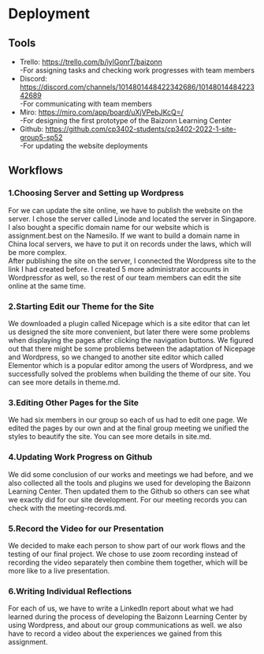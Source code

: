 # Deployment
## Tools
* Trello: https://trello.com/b/iylGonrT/baizonn  
  -For assigning tasks and checking work progresses with team members
* Discord: https://discord.com/channels/1014801448422342686/1014801448422342689  
  -For communicating with team members
* Miro: https://miro.com/app/board/uXjVPebJKcQ=/  
  -For designing the first prototype of the Baizonn Learning Center
* Github: https://github.com/cp3402-students/cp3402-2022-1-site-group5-sp52  
  -For updating the website deployments
## Workflows
### 1.Choosing Server and Setting up Wordpress
For we can update the site online, we have to publish the website on the server. I chose the server called Linode and 
located the server in Singapore. I also bought a specific domain name for our website which is assignment.best on the 
Namesilo. If we want to build a domain name in China local servers, we have to put it on records under the laws, which 
will be more complex.  
After publishing the site on the server, I connected the Wordpress site to the link I had created before. I created 5 
more administrator accounts in Wordpressfor as well, so the rest of our team members can edit the site online at the 
same time.
### 2.Starting Edit our Theme for the Site
We downloaded a plugin called Nicepage which is a site editor that can let us designed the site more convenient, but later 
there were some problems when displaying the pages after clicking the navigation buttons. We figured out that there might 
be some problems between the adaptation of Nicepage and Wordpress, so we changed to another site editor which called Elementor
which is a popular editor among the users of Wordpress, and we successfully solved the problems when building the theme 
of our site. You can see more details in theme.md.
### 3.Editing Other Pages for the Site
We had six members in our group so each of us had to edit one page. We edited the pages by our own and at the final group 
meeting we unified the styles to beautify the site. You can see more details in site.md.
### 4.Updating Work Progress on Github
We did some conclusion of our works and meetings we had before, and we also collected all the tools and plugins we used 
for developing the Baizonn Learning Center. Then updated them to the Github so others can see what we exactly did for 
our site development. For our meeting records you can check with the meeting-records.md.
### 5.Record the Video for our Presentation
We decided to make each person to show part of our work flows and the testing of our final project. We chose to use zoom 
recording instead of recording the video separately then combine them together, which will be more like to a live presentation.
### 6.Writing Individual Reflections
For each of us, we have to write a LinkedIn report about what we had learned during the process of developing the Baizonn 
Learning Center by using Wordpress, and about our group communications as well. we also have to record a video about the 
experiences we gained from this assignment.




